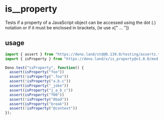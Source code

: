 # is__property

Tests if a property of a JavaScript object can be accessed using the dot (.) notation or if it must be enclosed in brackets, (ie use x[" ... "])

## usage
```ts
import { assert } from "https://deno.land/std@0.139.0/testing/asserts.ts";
import { isProperty } from "https://deno.land/x/is_property@v1.0.0/mod.ts";

Deno.test("isProperty", function() {
  assert(isProperty("foo"))
  assert(!isProperty(".foo"))
  assert(!isProperty("a.b.c"))
  assert(isProperty("_joke"))
  assert(isProperty("j_a_b_c"))
  assert(isProperty("f00"))
  assert(!isProperty("0bad"))
  assert(isProperty("break"))
  assert(!isProperty("@context"))
});

```
